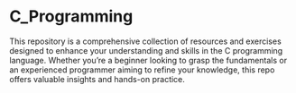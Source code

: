# C_Programming
This repository is a comprehensive collection of resources and exercises designed to enhance your understanding and skills in the C programming language. Whether you’re a beginner looking to grasp the fundamentals or an experienced programmer aiming to refine your knowledge, this repo offers valuable insights and hands-on practice.

